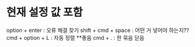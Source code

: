 # 현재 설정 값 포함

option + enter : 오류 해결 찾기
shift + cmd + space : 어떤 거 넣어야 하는지??
cmd + option + L : 자동 정렬 \*\*좋음
cmd + . : 한 묶음 닫음
